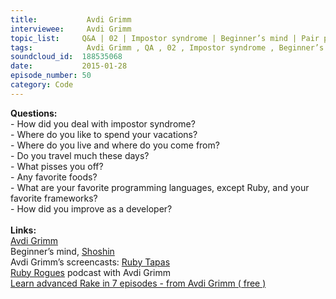 ```yaml
--- 
title:           Avdi Grimm 
interviewee:     Avdi Grimm 
topic_list:     Q&A | 02 | Impostor syndrome | Beginner’s mind | Pair programming | Newbies | Travel | Conferences | Pies | Programming languages & frameworks | Improving 
tags:            Avdi Grimm , QA , 02 , Impostor syndrome , Beginner’s mind , Pair programming , Newbies , Travel , Conferences , Pies , Programming languages  frameworks , Improving 
soundcloud_id:  188535068
date:           2015-01-28
episode_number: 50
category: Code
---
```


<p class="show_notes_display"><b>Questions:</b><br>- How did you deal with impostor syndrome?<br>- Where do you like to spend your vacations?<br>- Where do you live and where do you come from?<br>- Do you travel much these days?<br>- What pisses you off?<br>- Any favorite foods?<br>- What are your favorite programming languages, except Ruby, and your favorite frameworks?<br>- How did you improve as a developer?<br><br><b>Links:</b><br><a rel="nofollow" target="_blank" href="http://about.avdi.org/">Avdi Grimm</a><br>Beginner’s mind, <a rel="nofollow" target="_blank" href="http://en.wikipedia.org/wiki/Shoshin">Shoshin</a><br>Avdi Grimm’s screencasts: <a rel="nofollow" target="_blank" href="http://www.rubytapas.com/">Ruby Tapas</a><br><a rel="nofollow" target="_blank" href="http://devchat.tv/ruby-rogues/">Ruby Rogues</a> podcast with Avdi Grimm<br><a rel="nofollow" target="_blank" href="http://devblog.avdi.org/2014/04/30/learn-advanced-rake-in-7-episodes/">Learn advanced Rake in 7 episodes - from Avdi Grimm ( free )</a></p>
